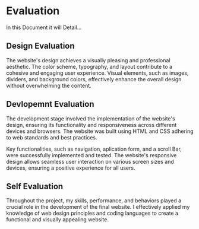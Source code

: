 # Evaluation
In this Document it will Detail...

## Design Evaluation
The website's design achieves a visually pleasing and professional aesthetic. The color scheme, typography, and layout contribute to a cohesive and engaging user experience. 
Visual elements, such as images, dividers, and background colors, effectively enhance the overall design without overwhelming the content.

## Devlopemnt Evaluation
The development stage involved the implementation of the website's design, ensuring its functionality and responsiveness across different devices and browsers. The website was built using HTML and CSS adhering to web standards and best practices.

Key functionalities, such as navigation, aplication form, and a scroll Bar, were successfully implemented and tested.
The website's responsive design allows seamless user interaction on various screen sizes and devices, ensuring a positive experience for all users.

## Self Evaluation
Throughout the project, my skills, performance, and behaviors played a crucial role in the development of the final website. 
I effectively applied my knowledge of web design principles and coding languages to create a functional and visually appealing website.